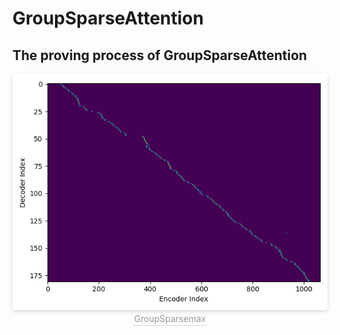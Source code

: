 GroupSparseAttention
====  

The proving process of GroupSparseAttention
----


<center>
    <img style="border-radius: 0.3125em;
    box-shadow: 0 2px 4px 0 rgba(34,36,38,.12),0 2px 10px 0 rgba(34,36,38,.08);" 
    src="https://github.com/JiabinXue/GroupSparseAttention/blob/master/figure/GroupSparse.png?raw=true">
    <br>
    <center><div style="color:orange; border-bottom: 1px solid #d9d9d9;
    display: inline-block;
    color: #999;
    padding: 2px;">GroupSparsemax</div></center>
</center>


